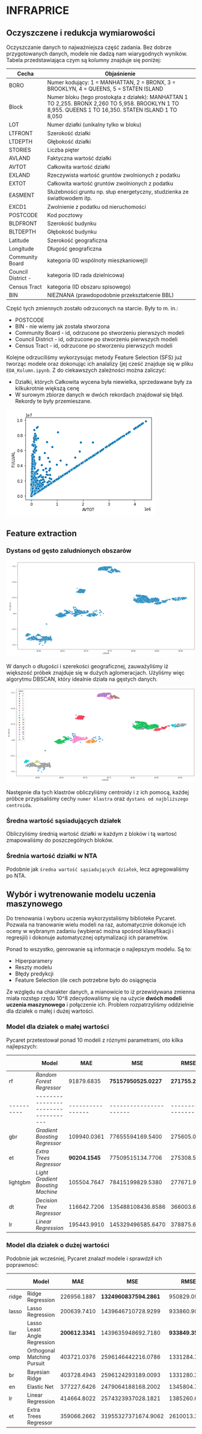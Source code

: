 # INFRAPRICE
## Oczyszczene i redukcja wymiarowości 
Oczyszczanie danych to najważniejsza część zadania. Bez dobrze przygotowanych danych, modele
nie dadzą nam wiarygodnych wyników. Tabela przedstawiająca czym są kolumny znajduje się poniżej:

| Cecha              | Objaśnienie                                                                                                                                               |
|--------------------|-----------------------------------------------------------------------------------------------------------------------------------------------------------|
| BORO               | Numer kodujący:  1 = MANHATTAN, 2 = BRONX,  3 = BROOKLYN, 4 = QUEENS, 5 = STATEN ISLAND                                                                   |
| Block              | Numer bloku (tego prostokąta z działek): MANHATTAN 1 TO 2,255.  BRONX 2,260 TO 5,958.  BROOKLYN 1 TO 8,955.  QUEENS 1 TO 16,350. STATEN ISLAND 1 TO 8,050 |
| LOT                | Numer działki (unikalny tylko w bloku)                                                                                                                    |
| LTFRONT            | Szerokość działki                                                                                                                                         |
| LTDEPTH            | Głębokość działki                                                                                                                                         |
| STORIES            | Liczba pięter                                                                                                                                             |
| AVLAND             | Faktyczna wartość działki                                                                                                                                 |
| AVTOT              | Całkowita wartość działki                                                                                                                                 |
| EXLAND             | Rzeczywista wartość gruntów zwolnionych z podatku                                                                                                         |
| EXTOT              | Całkowita wartość gruntów zwolnionych z podatku                                                                                                           |
| EASMENT            | Służebności gruntu np. słup energetyczny, studzienka ze światłowodem itp.                                                                                 |
| EXCD1              | Zwolnienie z podatku od nieruchomości                                                                                                                     |
| POSTCODE           | Kod pocztowy                                                                                                                                              |
| BLDFRONT           | Szerokość budynku                                                                                                                                         |
| BLTDEPTH           | Głębokość budynku                                                                                                                                         |
| Latitude           | Szerokość geograficzna                                                                                                                                    |
| Longitude          | Długość geograficzna                                                                                                                                      |
| Community Board    | kategoria (ID wspólnoty mieszkaniowej)l                                                                                                                   |
| Council District - | kategoria (ID rada dzielnicowa)                                                                                                                           |
| Census Tract       | kategoria (ID obszaru spisowego)                                                                                                                          |
| BIN                | NIEZNANA (prawdopodobnie przekształcenie BBL)                                                                                                             |


Część tych zmiennych zostało odrzuconych na starcie. Były to m. in.: 
- POSTCODE
- BIN - nie wiemy jak została stworzona
- Community Board - id, odrzucone po stworzeniu pierwszych modeli
- Council District - id, odrzucone po stworzeniu pierwszych modeli
- Census Tract - id, odrzucone po stworzeniu pierwszych modeli

Kolejne odrzuciliśmy wykorzysując metody Feature Selection (SFS) już tworząc modele oraz dokonując 
ich analalizy (jej cześć znajduje się w pliku `EDA_Kolumn.ipynb`. Z do ciekawszych zależności można zaliczyć:
- Działki, których Całkowita wycena była niewielka, sprzedawane były za kilkukrotnie większą cenę
- W surowym zbiorze danych w dwóch rekordach znajdował się błąd. Rekordy te były przemieszane.

![Wykres](docs/avtot_fullval.png)

## Feature extraction

### Dystans od gęsto zaludnionych obszarów

![Wykres szerokości i długości geograficznej działek](docs/clusters.png)

W danych o długości i szerekości geograficznej, zauważyliśmy iż większość próbek znajduje
się w dużych aglomeracjach. Użyliśmy więc algorytmu DBSCAN, który idealnie działa na gęstych danych.

![Wykres szerokości i długości geograficznej działek z oznaczonymi klastrami](docs/latlong.png)

Następnie dla tych klastrów obliczyliśmy centroidy i z ich pomocą, każdej próbce przypisaliśmy cechy
`numer klastra` oraz `dystans od najbliższego centroida`.

### Średna wartość sąsiadujących działek

Obliczyliśmy średnią wartość działki w każdym z bloków i tą wartosć zmapowaliśmy do poszczególnych bloków.

### Średnia wartość działki w NTA

Podobnie jak `średna wartość sąsiadujących działek`, lecz agregowaliśmy po NTA.

## Wybór i wytrenowanie modelu uczenia maszynowego

Do trenowania i wyboru uczenia wykorzystaliśmy biblioteke Pycaret. Pozwala na tranowanie
wielu modeli na raz, automatycznie dokonuje ich oceny w wybranym zadaniu (wybierać można spośrod
klasyfikacji i regresjii) i dokonuje automatycznej optymalizacji ich parametrów.

Ponad to wszystko, genrowanie są informacje o najlepszym modelu. Są to:
- Hiperparamery
- Reszty modelu 
- Błędy predykcji
- Feature Selection (ile cech potrzebne było do osiągnęcia

Ze względu na charakter danych, a mianowicie to iż przewidywana zmienna
miała rozstęp rzędu 10^8 zdecydowaliśmy się na użycie **dwóch modeli uczenia maszynowego** 
i połączenie ich. Problem rozpatrzyliśmy oddzielnie dla działek o małej i dużej wartości.


### Model dla działek o małej wartości

Pycaret przetestował ponad 10 modeli z róznymi parametrami, oto kilka najlepszych:

|       | Model                        | MAE             | MSE                    | RMSE            | R2         | RMSLE      | MAPE       | TT (Sec) |
|-------|------------------------------|-----------------|------------------------|-----------------|------------|------------|------------|----------|
| rf       | _Random Forest Regressor_         | 91879.6835     | **75157950525.0227** | **271755.2913** | **0.7612** | 0.5803     | 0.1921     | 0.1110 |
|----------|-----------------------------------|----------------|----------------------|-----------------|------------|------------|------------|--------|
| gbr      | _Gradient Boosting Regressor_     | 109940.0361    | 77655594169.5400     | 275605.0230     | 0.7576     | 1.6571     | 0.6916     | 0.0590 |
| et       | _Extra Trees Regressor_           | **90204.1545** | 77509515134.7706     | 275308.5967     | 0.7528     | 0.4619     | **0.1658** | 0.0820 |
| lightgbm | _Light Gradient Boosting Machine_ | 105504.7647    | 78415199829.5380     | 277671.9795     | 0.7518     | 1.6058     | 0.4278     | 0.0160 |
| dt       | _Decision Tree Regressor_         | 116642.7206    | 135488108436.8586    | 366003.6138     | 0.5656     | **0.4299** | 0.1873     | 0.0090 |
| lr       | _Linear Regression_               | 195443.9910    | 145329496585.6470    | 378875.6922     | 0.5426     | 2.0960     | 4.8058     | 0.0060 |

### Model dla działek o dużej wartości

Podobnie jak wcześniej, Pycaret znalazł modele i sprawdził ich poprawnosć:

|       | Model                        | MAE             | MSE                    | RMSE            | R2         | RMSLE      | MAPE       | TT (Sec) |
|-------|------------------------------|-----------------|------------------------|-----------------|------------|------------|------------|----------|
| ridge | Ridge Regression             | 226956.1887     | **1324960837594.2861** | 950829.0914     | **0.9925** | 0.3149     | 0.1744     | 0.1290   |
| lasso | Lasso Regression             | 200639.7410     | 1439646710728.9299     | 933860.9026     | 0.9917     | 0.2559     | 0.1451     | 0.1410   |
| llar  | Lasso Least Angle Regression | **200612.3341** | 1439635948692.7180     | **933849.3561** | 0.9917     | 0.2559     | 0.1451     | 0.0060   |
| omp   | Orthogonal Matching Pursuit  | 403721.0376     | 2596146442216.0786     | 1331284.7066    | 0.9849     | 0.5192     | 0.4123     | 0.0060   |
| br    | Bayesian Ridge               | 403728.4943     | 2596124293189.0093     | 1331280.3637    | 0.9849     | 0.5192     | 0.4123     | 0.0060   |
| en    | Elastic Net                  | 377227.6426     | 2479064188168.2002     | 1345804.7527    | 0.9828     | 0.3933     | 0.2488     | 0.1120   |
| lr    | Linear Regression            | 414664.8022     | 2574323937028.1821     | 1385260.6314    | 0.9815     | 0.4597     | 0.2881     | 0.1740   |
| et    | Extra Trees Regressor        | 359066.2662     | 31955327371674.9062    | 2610013.3438    | 0.9724     | **0.1719** | **0.0542** | 0.0590   |